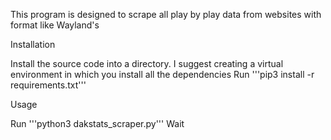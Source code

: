 This program is designed to scrape all play by play data from websites with format like Wayland's

Installation

Install the source code into a directory. 
I suggest creating a virtual environment in which you install all the dependencies
Run '''pip3 install -r requirements.txt'''

Usage

Run '''python3 dakstats_scraper.py'''
Wait
